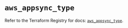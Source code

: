 # `aws_appsync_type`

Refer to the Terraform Registry for docs: [`aws_appsync_type`](https://registry.terraform.io/providers/hashicorp/aws/5.33.0/docs/resources/appsync_type).
